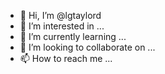 - 👋 Hi, I’m @lgtaylord
- 👀 I’m interested in ...
- 🌱 I’m currently learning ...
- 💞️ I’m looking to collaborate on ...
- 📫 How to reach me ...

<!---
lgtaylord/lgtaylord is a ✨ special ✨ repository because its `README.md` (this file) appears on your GitHub profile.
You can click the Preview link to take a look at your changes.
--->
